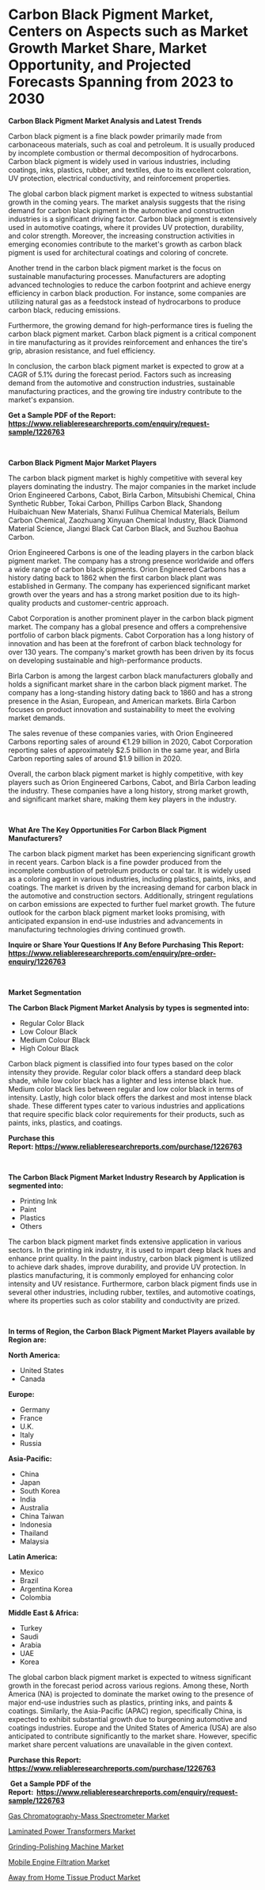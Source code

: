 <p><h1>Carbon Black Pigment Market, Centers on Aspects such as Market Growth Market Share, Market Opportunity, and Projected Forecasts Spanning from 2023 to 2030</h1></p><p><strong>Carbon Black Pigment Market Analysis and Latest Trends</strong></p>
<p><p>Carbon black pigment is a fine black powder primarily made from carbonaceous materials, such as coal and petroleum. It is usually produced by incomplete combustion or thermal decomposition of hydrocarbons. Carbon black pigment is widely used in various industries, including coatings, inks, plastics, rubber, and textiles, due to its excellent coloration, UV protection, electrical conductivity, and reinforcement properties.</p><p>The global carbon black pigment market is expected to witness substantial growth in the coming years. The market analysis suggests that the rising demand for carbon black pigment in the automotive and construction industries is a significant driving factor. Carbon black pigment is extensively used in automotive coatings, where it provides UV protection, durability, and color strength. Moreover, the increasing construction activities in emerging economies contribute to the market's growth as carbon black pigment is used for architectural coatings and coloring of concrete.</p><p>Another trend in the carbon black pigment market is the focus on sustainable manufacturing processes. Manufacturers are adopting advanced technologies to reduce the carbon footprint and achieve energy efficiency in carbon black production. For instance, some companies are utilizing natural gas as a feedstock instead of hydrocarbons to produce carbon black, reducing emissions.</p><p>Furthermore, the growing demand for high-performance tires is fueling the carbon black pigment market. Carbon black pigment is a critical component in tire manufacturing as it provides reinforcement and enhances the tire's grip, abrasion resistance, and fuel efficiency.</p><p>In conclusion, the carbon black pigment market is expected to grow at a CAGR of 5.1% during the forecast period. Factors such as increasing demand from the automotive and construction industries, sustainable manufacturing practices, and the growing tire industry contribute to the market's expansion.</p></p>
<p><strong>Get a Sample PDF of the Report:&nbsp; <a href="https://www.reliableresearchreports.com/enquiry/request-sample/1226763">https://www.reliableresearchreports.com/enquiry/request-sample/1226763</a></strong></p>
<p>&nbsp;</p>
<p><strong>Carbon Black Pigment Major Market Players</strong></p>
<p><p>The carbon black pigment market is highly competitive with several key players dominating the industry. The major companies in the market include Orion Engineered Carbons, Cabot, Birla Carbon, Mitsubishi Chemical, China Synthetic Rubber, Tokai Carbon, Phillips Carbon Black, Shandong Huibaichuan New Materials, Shanxi Fulihua Chemical Materials, Beilum Carbon Chemical, Zaozhuang Xinyuan Chemical Industry, Black Diamond Material Science, Jiangxi Black Cat Carbon Black, and Suzhou Baohua Carbon.</p><p>Orion Engineered Carbons is one of the leading players in the carbon black pigment market. The company has a strong presence worldwide and offers a wide range of carbon black pigments. Orion Engineered Carbons has a history dating back to 1862 when the first carbon black plant was established in Germany. The company has experienced significant market growth over the years and has a strong market position due to its high-quality products and customer-centric approach.</p><p>Cabot Corporation is another prominent player in the carbon black pigment market. The company has a global presence and offers a comprehensive portfolio of carbon black pigments. Cabot Corporation has a long history of innovation and has been at the forefront of carbon black technology for over 130 years. The company's market growth has been driven by its focus on developing sustainable and high-performance products.</p><p>Birla Carbon is among the largest carbon black manufacturers globally and holds a significant market share in the carbon black pigment market. The company has a long-standing history dating back to 1860 and has a strong presence in the Asian, European, and American markets. Birla Carbon focuses on product innovation and sustainability to meet the evolving market demands.</p><p>The sales revenue of these companies varies, with Orion Engineered Carbons reporting sales of around €1.29 billion in 2020, Cabot Corporation reporting sales of approximately $2.5 billion in the same year, and Birla Carbon reporting sales of around $1.9 billion in 2020.</p><p>Overall, the carbon black pigment market is highly competitive, with key players such as Orion Engineered Carbons, Cabot, and Birla Carbon leading the industry. These companies have a long history, strong market growth, and significant market share, making them key players in the industry.</p></p>
<p>&nbsp;</p>
<p><strong>What Are The Key Opportunities For Carbon Black Pigment Manufacturers?</strong></p>
<p><p>The carbon black pigment market has been experiencing significant growth in recent years. Carbon black is a fine powder produced from the incomplete combustion of petroleum products or coal tar. It is widely used as a coloring agent in various industries, including plastics, paints, inks, and coatings. The market is driven by the increasing demand for carbon black in the automotive and construction sectors. Additionally, stringent regulations on carbon emissions are expected to further fuel market growth. The future outlook for the carbon black pigment market looks promising, with anticipated expansion in end-use industries and advancements in manufacturing technologies driving continued growth.</p></p>
<p><strong>Inquire or Share Your Questions If Any Before Purchasing This Report: <a href="https://www.reliableresearchreports.com/enquiry/pre-order-enquiry/1226763">https://www.reliableresearchreports.com/enquiry/pre-order-enquiry/1226763</a></strong></p>
<p>&nbsp;</p>
<p><strong>Market Segmentation</strong></p>
<p><strong>The Carbon Black Pigment Market Analysis by types is segmented into:</strong></p>
<p><ul><li>Regular Color Black</li><li>Low Colour Black</li><li>Medium Colour Black</li><li>High Colour Black</li></ul></p>
<p><p>Carbon black pigment is classified into four types based on the color intensity they provide. Regular color black offers a standard deep black shade, while low color black has a lighter and less intense black hue. Medium color black lies between regular and low color black in terms of intensity. Lastly, high color black offers the darkest and most intense black shade. These different types cater to various industries and applications that require specific black color requirements for their products, such as paints, inks, plastics, and coatings.</p></p>
<p><strong>Purchase this Report:&nbsp;<a href="https://www.reliableresearchreports.com/purchase/1226763">https://www.reliableresearchreports.com/purchase/1226763</a></strong></p>
<p>&nbsp;</p>
<p><strong>The Carbon Black Pigment Market Industry Research by Application is segmented into:</strong></p>
<p><ul><li>Printing Ink</li><li>Paint</li><li>Plastics</li><li>Others</li></ul></p>
<p><p>The carbon black pigment market finds extensive application in various sectors. In the printing ink industry, it is used to impart deep black hues and enhance print quality. In the paint industry, carbon black pigment is utilized to achieve dark shades, improve durability, and provide UV protection. In plastics manufacturing, it is commonly employed for enhancing color intensity and UV resistance. Furthermore, carbon black pigment finds use in several other industries, including rubber, textiles, and automotive coatings, where its properties such as color stability and conductivity are prized.</p></p>
<p>&nbsp;</p>
<p><strong>In terms of Region, the Carbon Black Pigment Market Players available by Region are:</strong></p>
<p>
    <p> <strong> North America: </strong>
        <ul>
            <li>United States</li>
            <li>Canada</li>
        </ul>
        </p> 
    <p> <strong> Europe: </strong>
        <ul>
            <li>Germany</li>
            <li>France</li>
            <li>U.K.</li>
            <li>Italy</li>
            <li>Russia</li>
        </ul>
        </p> 
    <p> <strong> Asia-Pacific: </strong>
        <ul>
            <li>China</li>
            <li>Japan</li>
            <li>South Korea</li>
            <li>India</li>
            <li>Australia</li>
            <li>China Taiwan</li>
            <li>Indonesia</li>
            <li>Thailand</li>
            <li>Malaysia</li>
        </ul>
        </p> 
    <p> <strong> Latin America: </strong>
        <ul>
            <li>Mexico</li>
            <li>Brazil</li>
            <li>Argentina Korea</li>
            <li>Colombia</li>
        </ul>
        </p> 
    <p> <strong> Middle East & Africa: </strong>
        <ul>
            <li>Turkey</li>
            <li>Saudi</li>
            <li>Arabia</li>
            <li>UAE</li>
            <li>Korea</li>
        </ul>
    </p>
    </p>
<p><p>The global carbon black pigment market is expected to witness significant growth in the forecast period across various regions. Among these, North America (NA) is projected to dominate the market owing to the presence of major end-use industries such as plastics, printing inks, and paints & coatings. Similarly, the Asia-Pacific (APAC) region, specifically China, is expected to exhibit substantial growth due to burgeoning automotive and coatings industries. Europe and the United States of America (USA) are also anticipated to contribute significantly to the market share. However, specific market share percent valuations are unavailable in the given context.</p></p>
<p><strong>Purchase this Report: <a href="https://www.reliableresearchreports.com/purchase/1226763">https://www.reliableresearchreports.com/purchase/1226763</a></strong></p>
<p>&nbsp;<strong>Get a Sample PDF of the Report:&nbsp;&nbsp;<a href="https://www.reliableresearchreports.com/enquiry/request-sample/1226763">https://www.reliableresearchreports.com/enquiry/request-sample/1226763</a></strong></p>
<p><strong></strong></p>
<p><p><a href="https://medium.com/@suryayadavrp23/analyzing-gas-chromatography-mass-spectrometer-market-global-industry-perspective-and-forecast-4991cde66b0b">Gas Chromatography-Mass Spectrometer Market</a></p><p><a href="https://medium.com/@draft.web.back/laminated-power-transformers-market-trends-forecast-and-competitive-analysis-to-2030-c025917dc629">Laminated Power Transformers Market</a></p><p><a href="https://medium.com/@react.shoe.mask/grinding-polishing-machine-market-exploring-market-share-market-trends-and-future-growth-f58151fb0f84">Grinding-Polishing Machine Market</a></p><p><a href="https://medium.com/@klrahulrp23/mobile-engine-filtration-market-insights-into-market-cagr-market-trends-and-growth-strategies-798bf7fc23e9">Mobile Engine Filtration Market</a></p><p><a href="https://medium.com/@zolajenkins1966/away-from-home-tissue-product-market-focuses-on-market-share-size-and-projected-forecast-till-2030-f0da054c2d75">Away from Home Tissue Product Market</a></p></p>